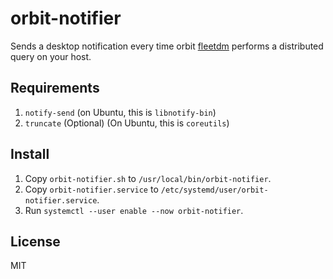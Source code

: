 # orbit-notifier

Sends a desktop notification every time orbit [fleetdm](https://fleetdm.com/) performs a distributed query on your host.


## Requirements

1. `notify-send` (on Ubuntu, this is `libnotify-bin`)
1. `truncate` (Optional) (On Ubuntu, this is `coreutils`)

## Install

1. Copy `orbit-notifier.sh` to `/usr/local/bin/orbit-notifier`.
1. Copy `orbit-notifier.service` to `/etc/systemd/user/orbit-notifier.service`.
1. Run `systemctl --user enable --now orbit-notifier`.

## License

MIT
